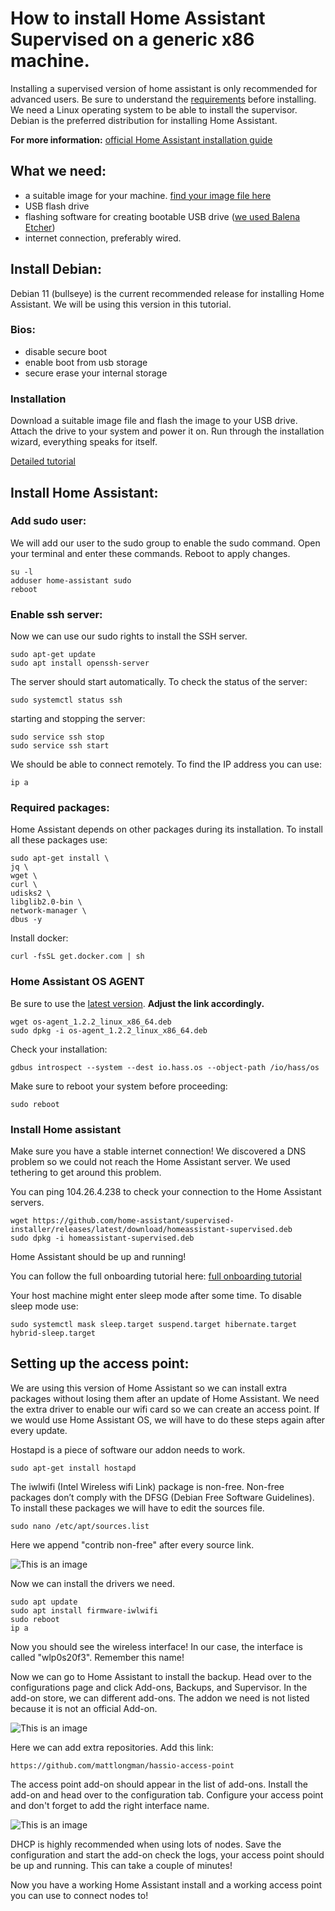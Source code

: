 # How to install Home Assistant Supervised on a generic x86 machine.

Installing a supervised version of home assistant is only recommended for advanced users. Be sure to understand the <a href="https://github.com/home-assistant/architecture/blob/master/adr/0014-home-assistant-supervised.md">requirements</a> before installing. We need a Linux operating system to be able to install the supervisor. Debian is the preferred distribution for installing Home Assistant.

**For more information:** <a href="https://www.home-assistant.io/installation/">official Home Assistant installation guide</a>

## What we need:

- a suitable image for your machine. <a href="https://www.debian.org/distrib/netinst">find your image file here</a>
- USB flash drive
- flashing software for creating bootable USB drive (<a href="https://www.balena.io/etcher/">we used Balena Etcher</a>)
- internet connection, preferably wired.

## Install Debian:
Debian 11 (bullseye) is the current recommended release for installing Home Assistant. We will be using this version in this tutorial.
### Bios:

- disable secure boot
- enable boot from usb storage
- secure erase your internal storage

### Installation

Download a suitable image file and flash the image to your USB drive. Attach the drive to your system and power it on. Run through the installation wizard, everything speaks for itself.


<a href="https://www.debian.org/releases/stable/i386/ ">Detailed tutorial</a>

## Install Home Assistant:
### Add sudo user:

We will add our user to the sudo group to enable the sudo command. Open your terminal and enter these commands. Reboot to apply changes.
```
su -l
adduser home-assistant sudo
reboot
```

### Enable ssh server:

Now we can use our sudo rights to install the SSH server.
```
sudo apt-get update
sudo apt install openssh-server
```
The server should start automatically.
To check the status of the server:
```
sudo systemctl status ssh
```
starting and stopping the server:
```
sudo service ssh stop
sudo service ssh start
```
We should be able to connect remotely. To find the IP address you can use:
```
ip a
```

### Required packages:

Home Assistant depends on other packages during its installation. To install all these packages use:
```
sudo apt-get install \
jq \
wget \
curl \
udisks2 \
libglib2.0-bin \
network-manager \
dbus -y
```
Install docker:
```
curl -fsSL get.docker.com | sh
```
### Home Assistant OS AGENT

Be sure to use the <a href="https://github.com/home-assistant/os-agent/releases/tag/1.2.2">latest version</a>. **Adjust the link accordingly.**
```
wget os-agent_1.2.2_linux_x86_64.deb
sudo dpkg -i os-agent_1.2.2_linux_x86_64.deb
```
Check your installation:
```
gdbus introspect --system --dest io.hass.os --object-path /io/hass/os
```

Make sure to reboot your system before proceeding:
```
sudo reboot
```

### Install Home assistant

Make sure you have a stable internet connection! We discovered a DNS problem so we could not reach the Home Assistant server. We used tethering to get around this problem. 

You can ping 104.26.4.238 to check your connection to the Home Assistant servers.
```
wget https://github.com/home-assistant/supervised-installer/releases/latest/download/homeassistant-supervised.deb
sudo dpkg -i homeassistant-supervised.deb
```

Home Assistant should be up and running! 

You can follow the full onboarding tutorial here: <a href="https://github.com/home-assistant/os-agent/releases/tag/1.2.2">full onboarding tutorial</a> 

Your host machine might enter sleep mode after some time. To disable sleep mode use:
```
sudo systemctl mask sleep.target suspend.target hibernate.target hybrid-sleep.target
``` 

## Setting up the access point:

We are using this version of Home Assistant so we can install extra packages without losing them after an update of Home Assistant. We need the extra driver to enable our wifi card so we can create an access point. If we would use Home Assistant OS, we will have to do these steps again after every update.

Hostapd is a piece of software our addon needs to work.
```
sudo apt-get install hostapd
```
The iwlwifi (Intel Wireless wifi Link) package is non-free. Non-free packages don’t comply with the DFSG (Debian Free Software Guidelines). To install these packages we will have to edit the sources file.
```
sudo nano /etc/apt/sources.list
```
Here we append "contrib non-free" after every source link. 

![This is an image](resources/sources.png)

Now we can install the drivers we need.
```
sudo apt update
sudo apt install firmware-iwlwifi
sudo reboot
ip a
```

Now you should see the wireless interface! In our case, the interface is called "wlp0s20f3". Remember this name!

Now we can go to Home Assistant to install the backup. Head over to the configurations page and click Add-ons, Backups, and Supervisor. In the add-on store, we can different add-ons. The addon we need is not listed because it is not an official Add-on. 

![This is an image](resources/addon1.png)

Here we can add extra repositories. Add this link:
```
https://github.com/mattlongman/hassio-access-point
```
The access point add-on should appear in the list of add-ons. Install the add-on and head over to the configuration tab. Configure your access point and don't forget to add the right interface name.

![This is an image](resources/addon2.png)

DHCP is highly recommended when using lots of nodes.
Save the configuration and start the add-on
check the logs, your access point should be up and running.
This can take a couple of minutes!

Now you have a working Home Assistant install and a working access point you can use to connect nodes to!